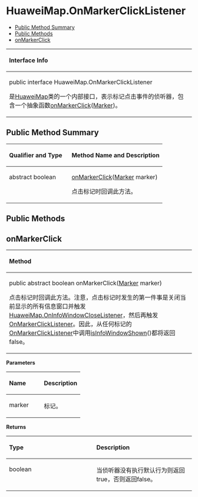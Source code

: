 # HuaweiMap.OnMarkerClickListener<a name="ZH-CN_TOPIC_0000001145941023"></a>

-   [Public Method Summary](#section1475712193210)
-   [Public Methods](#section1723715494611)
-   [onMarkerClick](#section165540817477)


<a name="table4160mcpsimp"></a>
<table><thead align="left"><tr id="row4164mcpsimp"><th class="cellrowborder" valign="top" width="100%" id="mcps1.1.2.1.1"><p id="p4166mcpsimp"><a name="p4166mcpsimp"></a><a name="p4166mcpsimp"></a>Interface Info</p>
</th>
</tr>
</thead>
<tbody><tr id="row4167mcpsimp"><td class="cellrowborder" valign="top" width="100%" headers="mcps1.1.2.1.1 "><p id="p418985852414"><a name="p418985852414"></a><a name="p418985852414"></a>public interface HuaweiMap.OnMarkerClickListener</p>
<p id="p4169mcpsimp"><a name="p4169mcpsimp"></a><a name="p4169mcpsimp"></a>是<a href="huaweimap.md">HuaweiMap</a>类的一个内部接口，表示标记点击事件的侦听器，包含一个抽象函数<a href="#section165540817477">onMarkerClick</a>(<a href="marker.md">Marker</a>)。</p>
</td>
</tr>
</tbody>
</table>

## Public Method Summary<a name="section1475712193210"></a>

<a name="table4175mcpsimp"></a>
<table><thead align="left"><tr id="row4180mcpsimp"><th class="cellrowborder" valign="top" width="40%" id="mcps1.1.3.1.1"><p id="p4182mcpsimp"><a name="p4182mcpsimp"></a><a name="p4182mcpsimp"></a>Qualifier and Type</p>
</th>
<th class="cellrowborder" valign="top" width="60%" id="mcps1.1.3.1.2"><p id="p4184mcpsimp"><a name="p4184mcpsimp"></a><a name="p4184mcpsimp"></a>Method Name and Description</p>
</th>
</tr>
</thead>
<tbody><tr id="row4185mcpsimp"><td class="cellrowborder" valign="top" width="40%" headers="mcps1.1.3.1.1 "><p id="p4187mcpsimp"><a name="p4187mcpsimp"></a><a name="p4187mcpsimp"></a>abstract boolean</p>
</td>
<td class="cellrowborder" valign="top" width="60%" headers="mcps1.1.3.1.2 "><p id="p4189mcpsimp"><a name="p4189mcpsimp"></a><a name="p4189mcpsimp"></a><a href="#section165540817477">onMarkerClick</a>(<a href="marker.md">Marker</a> marker)</p>
<p id="p48476117313"><a name="p48476117313"></a><a name="p48476117313"></a>点击标记时回调此方法。</p>
</td>
</tr>
</tbody>
</table>

## Public Methods<a name="section1723715494611"></a>

## onMarkerClick<a name="section165540817477"></a>

<a name="table4192mcpsimp"></a>
<table><thead align="left"><tr id="row4196mcpsimp"><th class="cellrowborder" valign="top" width="100%" id="mcps1.1.2.1.1"><p id="p4198mcpsimp"><a name="p4198mcpsimp"></a><a name="p4198mcpsimp"></a>Method</p>
</th>
</tr>
</thead>
<tbody><tr id="row4199mcpsimp"><td class="cellrowborder" valign="top" width="100%" headers="mcps1.1.2.1.1 "><p id="p4201mcpsimp"><a name="p4201mcpsimp"></a><a name="p4201mcpsimp"></a>public abstract boolean onMarkerClick(<a href="marker.md">Marker</a> marker)</p>
<p id="p2845943194714"><a name="p2845943194714"></a><a name="p2845943194714"></a>点击标记时回调此方法。注意，点击标记时发生的第一件事是关闭当前显示的所有信息窗口并触发<a href="oninfowindowcloselistener.md">HuaweiMap.OnInfoWindowCloseListener</a>，然后再触发<a href="onmarkerclicklistener.md">OnMarkerClickListener</a>。因此，从任何标记的<a href="onmarkerclicklistener.md">OnMarkerClickListener</a>中调用<a href="marker.md#section643110419342">isInfoWindowShown</a>()都将返回false。</p>
</td>
</tr>
</tbody>
</table>

**Parameters**

<a name="table4207mcpsimp"></a>
<table><thead align="left"><tr id="row4212mcpsimp"><th class="cellrowborder" valign="top" width="47%" id="mcps1.1.3.1.1"><p id="p4214mcpsimp"><a name="p4214mcpsimp"></a><a name="p4214mcpsimp"></a>Name</p>
</th>
<th class="cellrowborder" valign="top" width="53%" id="mcps1.1.3.1.2"><p id="p4216mcpsimp"><a name="p4216mcpsimp"></a><a name="p4216mcpsimp"></a>Description</p>
</th>
</tr>
</thead>
<tbody><tr id="row4217mcpsimp"><td class="cellrowborder" valign="top" width="47%" headers="mcps1.1.3.1.1 "><p id="p4219mcpsimp"><a name="p4219mcpsimp"></a><a name="p4219mcpsimp"></a>marker</p>
</td>
<td class="cellrowborder" valign="top" width="53%" headers="mcps1.1.3.1.2 "><p id="p4221mcpsimp"><a name="p4221mcpsimp"></a><a name="p4221mcpsimp"></a>标记。</p>
</td>
</tr>
</tbody>
</table>

**Returns**

<a name="table4224mcpsimp"></a>
<table><thead align="left"><tr id="row4229mcpsimp"><th class="cellrowborder" valign="top" width="47%" id="mcps1.1.3.1.1"><p id="p4231mcpsimp"><a name="p4231mcpsimp"></a><a name="p4231mcpsimp"></a>Type</p>
</th>
<th class="cellrowborder" valign="top" width="53%" id="mcps1.1.3.1.2"><p id="p4233mcpsimp"><a name="p4233mcpsimp"></a><a name="p4233mcpsimp"></a>Description</p>
</th>
</tr>
</thead>
<tbody><tr id="row4234mcpsimp"><td class="cellrowborder" valign="top" width="47%" headers="mcps1.1.3.1.1 "><p id="p4236mcpsimp"><a name="p4236mcpsimp"></a><a name="p4236mcpsimp"></a>boolean</p>
</td>
<td class="cellrowborder" valign="top" width="53%" headers="mcps1.1.3.1.2 "><p id="p4238mcpsimp"><a name="p4238mcpsimp"></a><a name="p4238mcpsimp"></a>当侦听器没有执行默认行为则返回true，否则返回false。</p>
</td>
</tr>
</tbody>
</table>

